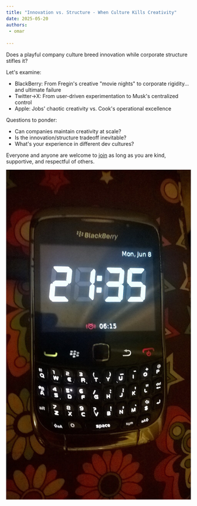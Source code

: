 ```yaml
---
title: "Innovation vs. Structure - When Culture Kills Creativity"
date: 2025-05-20
authors:
 - omar 

---
```


Does a playful company culture breed innovation while corporate structure stifles it?

Let's examine:

* BlackBerry: From Fregin's creative "movie nights" to corporate rigidity... and ultimate failure
* Twitter→X: From user-driven experimentation to Musk's centralized control
* Apple: Jobs' chaotic creativity vs. Cook's operational excellence

Questions to ponder:

* Can companies maintain creativity at scale?
* Is the innovation/structure tradeoff inevitable?
* What's your experience in different dev cultures?

Everyone and anyone are welcome to [join](https://weeklydevchat.com/join/) as long as you are kind, supportive, and respectful of others. 

![BlackBerry phone on stand-by](BlackBerry_phone_on_stand-by_in_2015.jpg)
